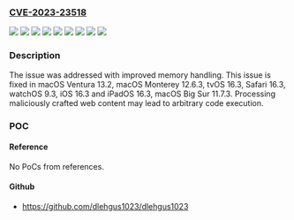 ### [CVE-2023-23518](https://cve.mitre.org/cgi-bin/cvename.cgi?name=CVE-2023-23518)
![](https://img.shields.io/static/v1?label=Product&message=iOS%20and%20iPadOS&color=blue)
![](https://img.shields.io/static/v1?label=Product&message=tvOS&color=blue)
![](https://img.shields.io/static/v1?label=Product&message=watchOS&color=blue)
![](https://img.shields.io/static/v1?label=Version&message=%3C%2011.7%20&color=brighgreen)
![](https://img.shields.io/static/v1?label=Version&message=%3C%2012.6%20&color=brighgreen)
![](https://img.shields.io/static/v1?label=Version&message=%3C%2013.2%20&color=brighgreen)
![](https://img.shields.io/static/v1?label=Version&message=%3C%2016.3%20&color=brighgreen)
![](https://img.shields.io/static/v1?label=Version&message=%3C%209.3%20&color=brighgreen)
![](https://img.shields.io/static/v1?label=Vulnerability&message=Processing%20maliciously%20crafted%20web%20content%20may%20lead%20to%20arbitrary%20code%20execution&color=brighgreen)

### Description

The issue was addressed with improved memory handling. This issue is fixed in macOS Ventura 13.2, macOS Monterey 12.6.3, tvOS 16.3, Safari 16.3, watchOS 9.3, iOS 16.3 and iPadOS 16.3, macOS Big Sur 11.7.3. Processing maliciously crafted web content may lead to arbitrary code execution.

### POC

#### Reference
No PoCs from references.

#### Github
- https://github.com/dlehgus1023/dlehgus1023

